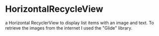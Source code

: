 # HorizontalRecycleView

a Horizontal RecyclerView to display list items with an image and text. To retrieve the images from the internet I used the "Glide" library.
